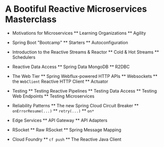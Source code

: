 # A Bootiful Reactive Microservices Masterclass 

* Motivations for Microservices 
** Learning Organizations 
** Agility 

* Spring Boot "Bootcamp"
** Starters
** Autoconfiguration

* Introduction to the Reactive Streams & Reactor 
** Cold & Hot Streams 
** Schedulers

* Reactive Data Access
** Spring Data MongoDB 
** R2DBC 

* The Web Tier 
** Spring Webflux-powered HTTP APIs 
** Websockets
** the `WebClient` Reactive HTTP Client 
** Actuator 

* Testing 
** Testing Reactive Pipelines 
** Testing Data Access 
** Testing Web Endpoints 
** Testing Microservices 

* Reliability Patterns 
** The new Spring Cloud Circuit Breaker 
** `onErrorResume(...)` 
** `retry(...)` 
** `on*`

* Edge Services 
** API Gateway
** API Adapters

* RSocket
** Raw RSocket
** Spring Message Mapping 

* Cloud Foundry 
** `cf push`
** The Reactive Java Client 

